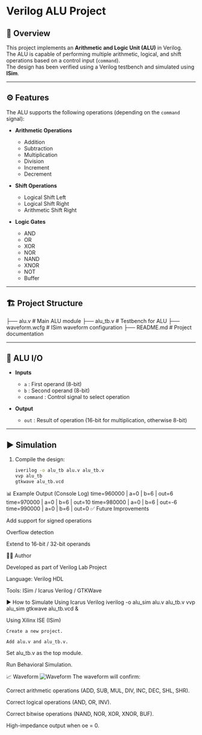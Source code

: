 # Verilog ALU Project

## 📌 Overview
This project implements an **Arithmetic and Logic Unit (ALU)** in Verilog.  
The ALU is capable of performing multiple arithmetic, logical, and shift operations based on a control input (`command`).  
The design has been verified using a Verilog testbench and simulated using **ISim**.

---

## ⚙️ Features
The ALU supports the following operations (depending on the `command` signal):

- **Arithmetic Operations**
  - Addition
  - Subtraction
  - Multiplication
  - Division
  - Increment
  - Decrement

- **Shift Operations**
  - Logical Shift Left
  - Logical Shift Right
  - Arithmetic Shift Right

- **Logic Gates**
  - AND
  - OR
  - XOR
  - NOR
  - NAND
  - XNOR
  - NOT
  - Buffer

---

## 🏗️ Project Structure

├── alu.v # Main ALU module
├── alu_tb.v # Testbench for ALU
├── waveform.wcfg # ISim waveform configuration
├── README.md # Project documentation


---

## 🔑 ALU I/O
- **Inputs**
  - `a` : First operand (8-bit)
  - `b` : Second operand (8-bit)
  - `command` : Control signal to select operation

- **Output**
  - `out` : Result of operation (16-bit for multiplication, otherwise 8-bit)

---

## ▶️ Simulation
1. Compile the design:
   ```bash
   iverilog -o alu_tb alu.v alu_tb.v
   vvp alu_tb
   gtkwave alu_tb.vcd
📊 Example Output (Console Log)
time=960000 | a=0 | b=6 | out=6
time=970000 | a=0 | b=6 | out=10
time=980000 | a=0 | b=6 | out=-6
time=990000 | a=0 | b=6 | out=0
✅ Future Improvements

Add support for signed operations

Overflow detection

Extend to 16-bit / 32-bit operands

🧑‍💻 Author

Developed as part of Verilog Lab Project

Language: Verilog HDL

Tools: ISim / Icarus Verilog / GTKWave

▶️ How to Simulate
    Using Icarus Verilog
       iverilog -o alu_sim alu.v alu_tb.v
       vvp alu_sim
       gtkwave alu_tb.vcd &

Using Xilinx ISE (ISim)

    Create a new project.

    Add alu.v and alu_tb.v.

   Set alu_tb.v as the top module.

   Run Behavioral Simulation.
   
📈 Waveform
![Waveform](waveform.png)
The waveform will confirm:

Correct arithmetic operations (ADD, SUB, MUL, DIV, INC, DEC, SHL, SHR).

Correct logical operations (AND, OR, INV).

Correct bitwise operations (NAND, NOR, XOR, XNOR, BUF).

High-impedance output when oe = 0.
